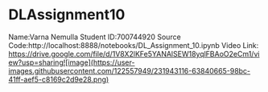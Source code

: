 # DLAssignment10
Name:Varna Nemulla
Student ID:700744920
Source Code:http://localhost:8888/notebooks/DL_Assignment_10.ipynb
Video Link:
https://drive.google.com/file/d/1V8X2lKFe5YANAlSEW18yqlFBAoO2eCm1/view?usp=sharing![image](https://user-images.githubusercontent.com/122557949/231943116-63840665-98bc-41ff-aef5-c8169c2d9e28.png)
